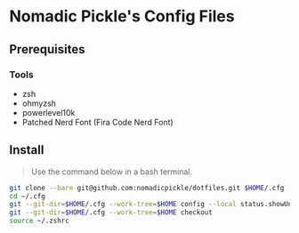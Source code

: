 # Nomadic Pickle's Config Files

## Prerequisites 
### Tools 

- zsh
- ohmyzsh
- powerlevel10k
- Patched Nerd Font (Fira Code Nerd Font)

## Install

> Use the command below in a bash terminal.

```bash
git clone --bare git@github.com:nomadicpickle/dotfiles.git $HOME/.cfg
cd ~/.cfg
git --git-dir=$HOME/.cfg --work-tree=$HOME config --local status.showUntrackedFiles no
git --git-dir=$HOME/.cfg --work-tree=$HOME checkout
source ~/.zshrc
```
